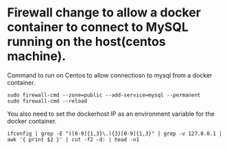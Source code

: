 # Firewall change to allow a docker container to connect to MySQL running on the host(centos machine).

Command to run on Centos to allow connectiosn to mysql from a docker container.

```
sudo firewall-cmd --zone=public --add-service=mysql --permanent
sudo firewall-cmd --reload
```

You also need to set the dockerhost IP as an environment variable for the docker container.

```
ifconfig | grep -E "([0-9]{1,3}\.){3}[0-9]{1,3}" | grep -v 127.0.0.1 | awk '{ print $2 }' | cut -f2 -d: | head -n1
```
